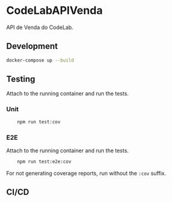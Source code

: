 # CodeLabAPIVenda

API de Venda do CodeLab.

## Development

```bash
docker-compose up --build
```

## Testing

Attach to the running container and run the tests.

### Unit

```bash
    npm run test:cov
```

### E2E

Attach to the running container and run the tests.

```bash
    npm run test:e2e:cov
```

For not generating coverage reports, run without the `:cov` suffix.

## CI/CD

```bash

```